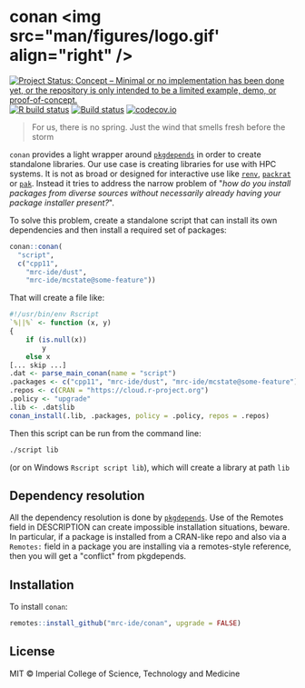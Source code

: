 # conan <img src="man/figures/logo.gif' align="right" />

<!-- badges: start -->
[![Project Status: Concept – Minimal or no implementation has been done yet, or the repository is only intended to be a limited example, demo, or proof-of-concept.](https://www.repostatus.org/badges/latest/concept.svg)](https://www.repostatus.org/#concept)
[![R build status](https://github.com/mrc-ide/conan/workflows/R-CMD-check/badge.svg)](https://github.com/mrc-ide/conan/actions)
[![Build status]()](https://buildkite.com/mrc-ide/mrcide/conan?branch=main)
[![codecov.io](https://codecov.io/github/mrc-ide/conan/coverage.svg?branch=main)](https://codecov.io/github/mrc-ide/conan?branch=main)
<!-- badges: end -->

> For us, there is no spring. Just the wind that smells fresh before the storm

`conan` provides a light wrapper around [`pkgdepends`](https://r-lib.github.io/pkgdepends/) in order to create standalone libraries. Our use case is creating libraries for use with HPC systems. It is not as broad or designed for interactive use like [`renv`](https://rstudio.github.io/renv/articles/renv.html), [`packrat`](https://rstudio.github.io/packrat/) or [`pak`](https://rstudio.github.io/packrat/). Instead it tries to address the narrow problem of "*how do you install packages from diverse sources without necessarily already having your package installer present?*".

To solve this problem, create a standalone script that can install its own dependencies and then install a required set of packages:


```r
conan::conan(
  "script",
  c("cpp11",
    "mrc-ide/dust",
    "mrc-ide/mcstate@some-feature"))
```

That will create a file like:

```r
#!/usr/bin/env Rscript
`%||%` <- function (x, y)
{
    if (is.null(x))
        y
    else x
[... skip ...]
.dat <- parse_main_conan(name = "script")
.packages <- c("cpp11", "mrc-ide/dust", "mrc-ide/mcstate@some-feature")
.repos <- c(CRAN = "https://cloud.r-project.org")
.policy <- "upgrade"
.lib <- .dat$lib
conan_install(.lib, .packages, policy = .policy, repos = .repos)
```

Then this script can be run from the command line:

```bash
./script lib
```

(or on Windows `Rscript script lib`), which will create a library at path `lib`



## Dependency resolution

All the dependency resolution is done by [`pkgdepends`](https://r-lib.github.io/pkgdepends/). Use of the Remotes field in DESCRIPTION can create impossible installation situations, beware. In particular, if a package is installed from a CRAN-like repo and also via a `Remotes:` field in a package you are installing via a remotes-style reference, then you will get a "conflict" from pkgdepends.

## Installation

To install `conan`:

```r
remotes::install_github("mrc-ide/conan", upgrade = FALSE)
```

## License

MIT © Imperial College of Science, Technology and Medicine
